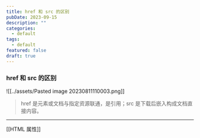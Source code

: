 ```yaml
---
title: href 和 src 的区别
pubDate: 2023-09-15
description: ""
categories:
  - default
tags:
  - default
featured: false
draft: true
---
```

### href 和 src 的区别

![[../assets/Pasted image 20230811110003.png]]

> href 是元素或文档与指定资源联通，是引用；src 是下载后嵌入构成文档直接内容。

---

[[HTML 属性]]
